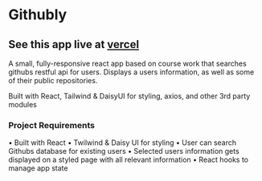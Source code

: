 # Githubly

## See this app live at [vercel](https://githubly-9pwfndg7u-nyius.vercel.app/)

A small, fully-responsive react app based on course work that searches githubs restful api for users.
Displays a users information, as well as some of their public repositories.

Built with React, Tailwind & DaisyUI for styling, axios, and other 3rd party modules

### Project Requirements

• Built with React
• Twilwind & Daisy UI for styling
• User can search Githubs database for existing users
• Selected users information gets displayed on a styled page with all relevant information
• React hooks to manage app state
